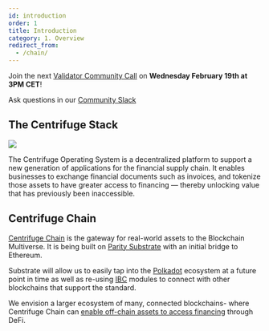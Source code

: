 ```yaml
---
id: introduction
order: 1
title: Introduction
category: 1. Overview
redirect_from:
  - /chain/
---
```


Join the next [Validator Community Call](http://www.google.com/calendar/event?action=TEMPLATE&dates=20200219T140000Z%2F20200219T144500Z&text=Centrifuge%20Validator%20Call&location=https%3A%2F%2Fzoom.us%2Fj%2F186100465&details=Join%20the%20next%20Centrifuge%20Validator%20Community%20Call%20to%20get%20updates%20on%20Amber%20Testnet%20launch%2C%20the%20Mainnet%20launch%20timeline%2C%20and%20give%20feedback%20on%20your%20experience%20validating%20Centrifuge%20Chain!) on **Wednesday February 19th at 3PM CET**!

Ask questions in our [Community Slack](https://centrifuge.io/slack)

## The Centrifuge Stack

![](https://i.imgur.com/8IUA2Iz.png)

The Centrifuge Operating System is a decentralized platform to support a new generation of applications for the financial supply chain. It enables businesses to exchange financial documents such as invoices, and tokenize those assets to have greater access to financing — thereby unlocking value that has previously been inaccessible. 



## Centrifuge Chain
[Centrifuge Chain](https://github.com/centrifuge/centrifuge-chain) is the gateway for real-world assets to the Blockchain Multiverse. It is being built on [Parity Substrate](https://substrate.dev) with an initial bridge to Ethereum. 

Substrate will allow us to easily tap into the [Polkadot](https://polkadot.network) ecosystem at a future point in time as well as re-using [IBC](https://cosmos.network/ibc/) modules to connect with other blockchains that support the standard.

We envision a larger ecosystem of many, connected blockchains- where Centrifuge Chain can [enable off-chain assets to access financing](https://medium.com/centrifuge/centrifuge-chain-the-gateway-for-real-world-assets-to-the-blockchain-multiverse-41dd5597ecf1) through DeFi.
